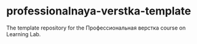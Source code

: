 # professionalnaya-verstka-template
The template repository for the Профессиональная верстка course on Learning Lab.
